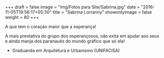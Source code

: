 +++
draft = false
image = "img/Fotos para Site/Sabrina.jpg"
date = "2016-11-05T19:56:17+05:30"
title = "Sabrina Lorranny"
showonlyimage = false
weight = 80
+++

A que tem o coração maior que a esperança!
<!--more-->
A mais prestativa do grupo dos esperançosos, não exita em ajudar aos seus e ainda manja dos paranauês do mundo gráfico que só ela!

* Graduanda em Arquitetura e Urbanismo (UNIFACISA)
